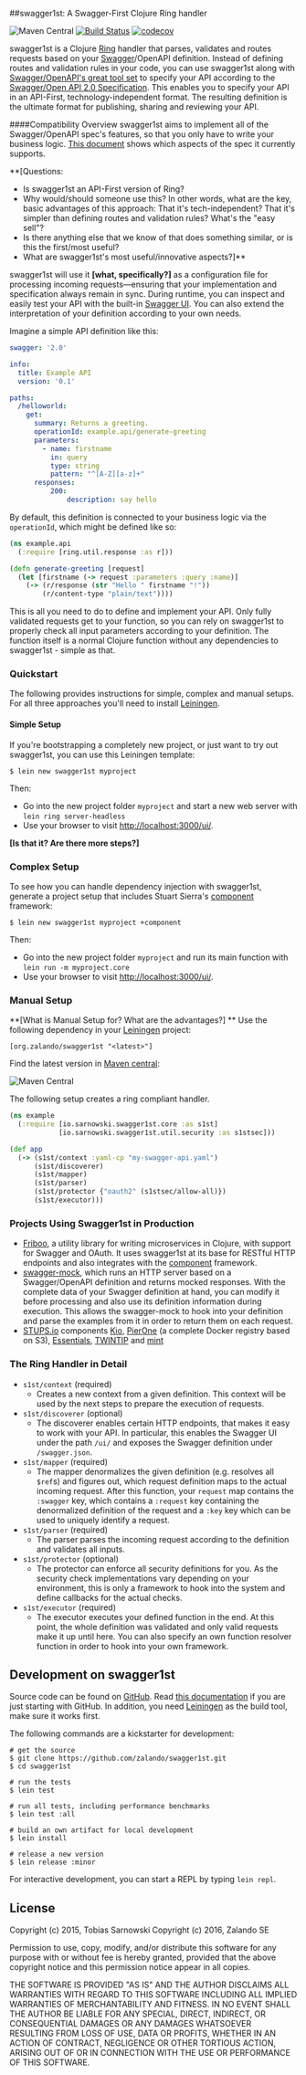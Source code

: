 ##swagger1st: A Swagger-First Clojure Ring handler

![Maven Central](https://img.shields.io/maven-central/v/org.zalando/swagger1st.svg)
[![Build Status](https://travis-ci.org/zalando/swagger1st.svg?branch=master)](https://travis-ci.org/zalando/swagger1st)
[![codecov](https://codecov.io/gh/zalando/swagger1st/branch/master/graph/badge.svg)](https://codecov.io/gh/zalando/swagger1st)

swagger1st is a Clojure [Ring](https://github.com/ring-clojure/ring) handler that parses, validates and routes requests
based on your [Swagger](http://swagger.io/)/OpenAPI definition. Instead of defining routes and validation rules in your code, you can use swagger1st along with [Swagger/OpenAPI's great tool set](http://editor.swagger.io/) to specify your API according to the [Swagger/Open API 2.0 Specification](https://github.com/swagger-api/swagger-spec). This enables you to specify your API in an API-First, technology-independent format. The resulting definition is the ultimate format for publishing, sharing and reviewing your API.

####Compatibility Overview
swagger1st aims to implement all of the Swagger/OpenAPI spec's features, so that you only have to write your business logic. [This document](https://github.com/zalando/swagger1st/blob/master/comp-2.0.md) shows which aspects of the spec it currently supports.

**[Questions:
- Is swagger1st an API-First version of Ring?
- Why would/should someone use this? In other words, what are the key, basic advantages of this approach: That it's tech-independent? That it's simpler than defining routes and validation rules? What's the "easy sell"?
- Is there anything else that we know of that does something similar, or is this the first/most useful?
- What are swagger1st's most useful/innovative aspects?]**

swagger1st will use it **[what, specifically?]** as a configuration file for processing incoming requests—ensuring that your implementation and specification always remain in sync. During runtime, you can inspect and easily test
your API with the built-in [Swagger UI](http://petstore.swagger.io/). You can also extend the interpretation of
your definition according to your own needs.

Imagine a simple API definition like this:

```yaml
swagger: '2.0'

info:
  title: Example API
  version: '0.1'

paths:
  /helloworld:
    get:
      summary: Returns a greeting.
      operationId: example.api/generate-greeting
      parameters:
        - name: firstname
          in: query
          type: string
          pattern: "^[A-Z][a-z]+"
      responses:
          200:
              description: say hello
```

By default, this definition is connected to your business logic via the `operationId`, which might be defined like so:

```clojure
(ns example.api
  (:require [ring.util.response :as r]))

(defn generate-greeting [request]
  (let [firstname (-> request :parameters :query :name)]
    (-> (r/response (str "Hello " firstname "!"))
        (r/content-type "plain/text"))))
```

This is all you need to do to define and implement your API. Only fully validated requests get to your function,
so you can rely on swagger1st to properly check all input parameters according to your definition. The function itself
is a normal Clojure function without any dependencies to swagger1st - simple as that.

### Quickstart

The following provides instructions for simple, complex and manual setups. For all three approaches you'll need to install [Leiningen](http://leiningen.org/).

#### Simple Setup 
If you're bootstrapping a completely new project, or just want to try out swagger1st, you can use this Leiningen template:

```
$ lein new swagger1st myproject
```
Then:
- Go into the new project folder `myproject` and start a new web server with `lein ring server-headless`
- Use your browser to visit [http://localhost:3000/ui/](http://localhost:3000/ui/).

**[Is that it? Are there more steps?]**

### Complex Setup

To see how you can handle dependency injection with swagger1st, generate a project setup that includes Stuart Sierra's
[component](https://github.com/stuartsierra/component) framework:

```
$ lein new swagger1st myproject +component
```

Then:
- Go into the new project folder `myproject` and run its main function with `lein run -m myproject.core`
- Use your browser to visit [http://localhost:3000/ui/](http://localhost:3000/ui/).

### Manual Setup

**[What is Manual Setup for? What are the advantages?] **
Use the following dependency in your [Leiningen](http://leiningen.org/) project:

    [org.zalando/swagger1st "<latest>"]

Find the latest version in [Maven central](http://repo1.maven.org/maven2/zalando/swagger1st/):

![Maven Central](https://img.shields.io/maven-central/v/org.zalando/swagger1st.svg)

The following setup creates a ring compliant handler.

```clojure
(ns example
  (:require [io.sarnowski.swagger1st.core :as s1st]
            [io.sarnowski.swagger1st.util.security :as s1stsec]))

(def app
  (-> (s1st/context :yaml-cp "my-swagger-api.yaml")
      (s1st/discoverer)
      (s1st/mapper)
      (s1st/parser)
      (s1st/protector {"oauth2" (s1stsec/allow-all)})
      (s1st/executor)))
```

### Projects Using Swagger1st in Production

- [Friboo](https://github.com/zalando/friboo), a utility library for writing microservices in Clojure, with support for Swagger and OAuth. It uses swagger1st at its base for RESTful HTTP endpoints and also integrates with the [component](https://github.com/stuartsierra/component) framework.
- [swagger-mock](https://github.com/zalando/swagger-mock), which runs an HTTP server based on a Swagger/OpenAPI definition and returns mocked responses. With the complete data of your Swagger definition at hand, you can modify it before processing and also use its definition information during execution. This allows the swagger-mock to hook into your definition and parse the examples from it in order to return them on each request.
- [STUPS.io](https://stups.io/) components [Kio](https://github.com/zalando-stups/kio), [PierOne](https://github.com/zalando-stups/pierone) (a complete Docker registry based on S3), [Essentials](https://github.com/zalando-stups/essentials), [TWINTIP](https://github.com/zalando-stups/twintip-storage) and [mint](https://github.com/zalando-stups/mint-storage)

### The Ring Handler in Detail

* `s1st/context` (required)
    * Creates a new context from a given definition. This context will be used by the next steps to prepare the
      execution of requests.
* `s1st/discoverer` (optional)
    * The discoverer enables certain HTTP endpoints, that makes it easy to work with your API. In particular, this
      enables the Swagger UI under the path `/ui/` and exposes the Swagger definition under `/swagger.json`.
* `s1st/mapper` (required)
    * The mapper denormalizes the given definition (e.g. resolves all `$ref`s) and figures out, which request definition
      maps to the actual incoming request. After this function, your `request` map contains the `:swagger` key, which
      contains a `:request` key containing the denormalized definition of the request and a `:key` key which can be used
      to uniquely identify a request.
* `s1st/parser` (required)
    * The parser parses the incoming request according to the definition and validates all inputs.
* `s1st/protector` (optional)
    * The protector can enforce all security definitions for you. As the security check implementations vary depending
      on your environment, this is only a framework to hook into the system and define callbacks for the actual checks.
* `s1st/executor` (required)
    * The executor executes your defined function in the end. At this point, the whole definition was validated and only
      valid requests make it up until here. You can also specify an own function resolver function in order to hook into
      your own framework.

## Development on swagger1st

Source code can be found on [GitHub](https://github.com/zalando/swagger1st). Read
[this documentation](https://guides.github.com/introduction/flow/) if you are just starting with GitHub. In addition,
you need [Leiningen](http://leiningen.org/) as the build tool, make sure it works first.

The following commands are a kickstarter for development:

```shell
# get the source
$ git clone https://github.com/zalando/swagger1st.git
$ cd swagger1st

# run the tests
$ lein test

# run all tests, including performance benchmarks
$ lein test :all

# build an own artifact for local development
$ lein install

# release a new version
$ lein release :minor
```

For interactive development, you can start a REPL by typing `lein repl`.

## License

Copyright (c) 2015, Tobias Sarnowski
Copyright (c) 2016, Zalando SE

Permission to use, copy, modify, and/or distribute this software for any purpose with or without fee is hereby granted,
provided that the above copyright notice and this permission notice appear in all copies.

THE SOFTWARE IS PROVIDED "AS IS" AND THE AUTHOR DISCLAIMS ALL WARRANTIES WITH REGARD TO THIS SOFTWARE INCLUDING ALL
IMPLIED WARRANTIES OF MERCHANTABILITY AND FITNESS. IN NO EVENT SHALL THE AUTHOR BE LIABLE FOR ANY SPECIAL, DIRECT,
INDIRECT, OR CONSEQUENTIAL DAMAGES OR ANY DAMAGES WHATSOEVER RESULTING FROM LOSS OF USE, DATA OR PROFITS, WHETHER IN AN
ACTION OF CONTRACT, NEGLIGENCE OR OTHER TORTIOUS ACTION, ARISING OUT OF OR IN CONNECTION WITH THE USE OR PERFORMANCE OF
THIS SOFTWARE.
